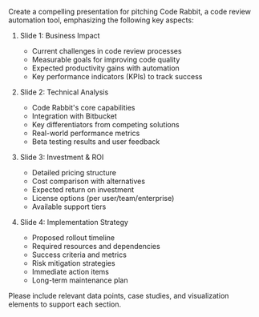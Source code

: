 Create a compelling presentation for pitching Code Rabbit, a code review automation tool, emphasizing the following key aspects:

1. Slide 1: Business Impact
   - Current challenges in code review processes
   - Measurable goals for improving code quality
   - Expected productivity gains with automation
   - Key performance indicators (KPIs) to track success

2. Slide 2: Technical Analysis
   - Code Rabbit's core capabilities
   - Integration with Bitbucket
   - Key differentiators from competing solutions
   - Real-world performance metrics
   - Beta testing results and user feedback

3. Slide 3: Investment & ROI
   - Detailed pricing structure
   - Cost comparison with alternatives
   - Expected return on investment
   - License options (per user/team/enterprise)
   - Available support tiers

4. Slide 4: Implementation Strategy
   - Proposed rollout timeline
   - Required resources and dependencies
   - Success criteria and metrics
   - Risk mitigation strategies
   - Immediate action items
   - Long-term maintenance plan

Please include relevant data points, case studies, and visualization elements to support each section.
